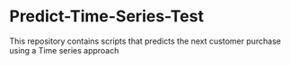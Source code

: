 # Predict-Time-Series-Test
This repository contains scripts that predicts the next customer purchase using a Time series approach
